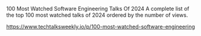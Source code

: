 
100 Most Watched Software Engineering Talks Of 2024
A complete list of the top 100 most watched talks of 2024 ordered by the number of views.

https://www.techtalksweekly.io/p/100-most-watched-software-engineering